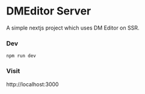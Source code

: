 # DMEditor Server

A simple nextjs project which uses DM Editor on SSR.

### Dev

```
npm run dev
```

### Visit

http://localhost:3000

